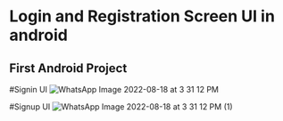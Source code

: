 # Login and Registration Screen UI in android
## First Android Project

#Signin UI
![WhatsApp Image 2022-08-18 at 3 31 12 PM](https://user-images.githubusercontent.com/83324580/185374539-030f0e82-c5bf-4520-9439-2cb27b753da5.jpeg)

#Signup UI
![WhatsApp Image 2022-08-18 at 3 31 12 PM (1)](https://user-images.githubusercontent.com/83324580/185374675-aac8b377-442b-4b4c-b055-ab05ee150f1e.jpeg)
